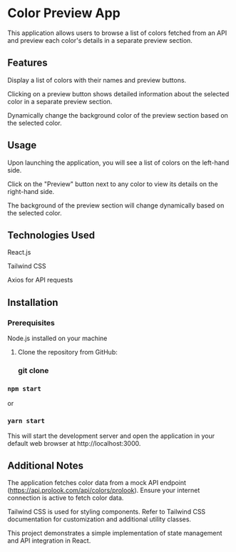 # Color Preview App

This application allows users to browse a list of colors fetched from an API and preview each color's details in a separate preview section.

## Features
Display a list of colors with their names and preview buttons.

Clicking on a preview button shows detailed information about the selected color in a separate preview section.

Dynamically change the background color of the preview section based on the selected color.

## Usage
Upon launching the application, you will see a list of colors on the left-hand side.

Click on the "Preview" button next to any color to view its details on the right-hand side.

The background of the preview section will change dynamically based on the selected color.

## Technologies Used
React.js

Tailwind CSS

Axios for API requests

## Installation
### Prerequisites
Node.js installed on your machine

1. Clone the repository from GitHub:
   ### git clone <repository-url>

### `npm start`
or
### `yarn start`

This will start the development server and open the application in your default web browser at http://localhost:3000.

## Additional Notes
The application fetches color data from a mock API endpoint (https://api.prolook.com/api/colors/prolook). Ensure your internet connection is active to fetch color data.

Tailwind CSS is used for styling components. Refer to Tailwind CSS documentation for customization and additional utility classes.

This project demonstrates a simple implementation of state management and API integration in React.
